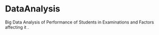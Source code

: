 # DataAnalysis
Big Data Analysis of Performance of Students in Examinations and Factors affecting it . 
